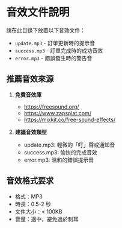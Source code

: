 # 音效文件說明

請在此目錄下放置以下音效文件：

- `update.mp3` - 訂單更新時的提示音
- `success.mp3` - 訂單完成時的成功音效
- `error.mp3` - 錯誤發生時的警告音

## 推薦音效來源

1. **免費音效庫**
   - https://freesound.org/
   - https://www.zapsplat.com/
   - https://mixkit.co/free-sound-effects/

2. **建議音效類型**
   - update.mp3: 輕微的「叮」聲或通知音
   - success.mp3: 愉快的完成音效
   - error.mp3: 溫和的錯誤提示音

## 音效格式要求

- 格式：MP3
- 時長：0.5-2 秒
- 文件大小：< 100KB
- 音量：適中，避免過於刺耳